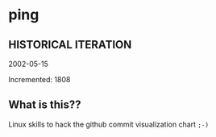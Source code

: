 # ping

## HISTORICAL ITERATION
2002-05-15

Incremented: 1808

## What is this?? 
Linux skills to hack the github commit visualization chart `;-)`
